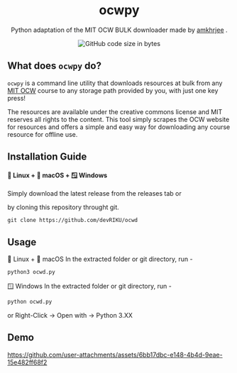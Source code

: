 <p align="center">
    <h1 align = "center">ocwpy</h1>
    <p align = "center">Python adaptation of the MIT OCW BULK downloader made by <a href="https://github.com/amkhrjee">amkhrjee</a>
.</p> 
<p align="center" >
   <img alt="GitHub code size in bytes" src="https://img.shields.io/github/languages/code-size/devRIKU/ocwd">
</p>


## What does `ocwpy` do?
`ocwpy` is a command line utility that downloads resources at bulk from any [MIT OCW](https://ocw.mit.edu/) course to any storage path provided by you, with just one key press! 

The resources are available under the creative commons license and MIT reserves all rights to the content. This tool simply scrapes the OCW website for resources and offers a simple and easy way for downloading any course resource for offline use.
## Installation Guide
#### 🐧 Linux + 🍎 macOS + 🪟 Windows
Simply download the latest release from the releases tab or

by cloning this repository throught git.
```git
git clone https://github.com/devRIKU/ocwd
```
## Usage
🐧 Linux + 🍎 macOS 
In the extracted folder or git directory, run -
```python
python3 ocwd.py
```
🪟 Windows 
In the extracted folder or git directory, run -
```python
python ocwd.py
```
or Right-Click -> Open with -> Python 3.XX
## Demo
https://github.com/user-attachments/assets/6bb17dbc-e148-4b4d-9eae-15e482ff68f2




